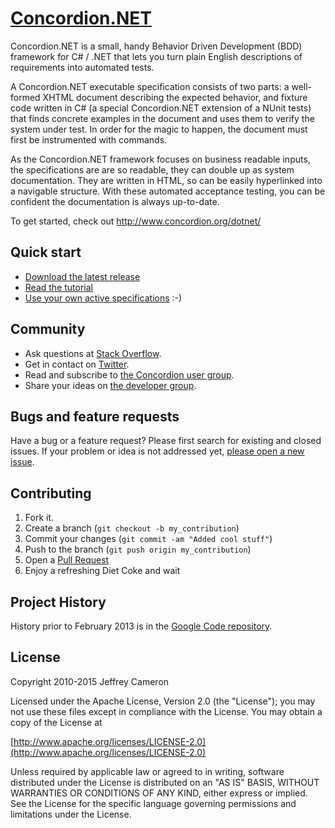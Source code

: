 # [Concordion.NET](http://www.concordion.org/dotnet/)

Concordion.NET is a small, handy Behavior Driven Development (BDD) framework for C# / .NET that lets you turn plain English descriptions of requirements into automated tests.

A Concordion.NET executable specification consists of two parts: a well-formed XHTML document describing the expected behavior, and fixture code written in C# (a special Concordion.NET extension of a NUnit tests) that finds concrete examples in the document and uses them to verify the system under test. In order for the magic to happen, the document must first be instrumented with commands.

As the Concordion.NET framework focuses on business readable inputs, the specifications are are so readable, they can double up as system documentation. They are written in HTML, so can be easily hyperlinked into a navigable structure. With these automated acceptance testing, you can be confident the documentation is always up-to-date.

To get started, check out <http://www.concordion.org/dotnet/>

## Quick start

- [Download the latest release](https://github.com/concordion/concordion-net/releases/)
- [Read the tutorial](http://www.concordion.org/dotnet/GettingStarted.html)
- [Use your own active specifications](http://www.concordion.org/dotnet/RunningTests.html) :-)

## Community

- Ask questions at [Stack Overflow](https://stackoverflow.com/search?q=concordion).
- Get in contact on [Twitter](https://twitter.com/concordion).
- Read and subscribe to [the Concordion user group](https://groups.google.com/forum/#!forum/concordion).
- Share your ideas on [the developer group](https://groups.google.com/forum/#!forum/concordion-dev).

## Bugs and feature requests

Have a bug or a feature request? Please first search for existing and closed issues. If your problem or idea is not addressed yet, [please open a new issue](https://github.com/concordion/concordion-net/issues/new).

## Contributing

1. Fork it.
2. Create a branch (`git checkout -b my_contribution`)
3. Commit your changes (`git commit -am "Added cool stuff"`)
4. Push to the branch (`git push origin my_contribution`)
5. Open a [Pull Request](https://github.com/concordion/concordion-net/pulls)
6. Enjoy a refreshing Diet Coke and wait

## Project History

History prior to February 2013 is in the [Google Code repository](https://code.google.com/p/concordion-net/).

## License

Copyright 2010-2015 Jeffrey Cameron

   Licensed under the Apache License, Version 2.0 (the "License");
   you may not use these files except in compliance with the License.
   You may obtain a copy of the License at
   
[http://www.apache.org/licenses/LICENSE-2.0](http://www.apache.org/licenses/LICENSE-2.0)

   Unless required by applicable law or agreed to in writing, software
   distributed under the License is distributed on an "AS IS" BASIS,
   WITHOUT WARRANTIES OR CONDITIONS OF ANY KIND, either express or implied.
   See the License for the specific language governing permissions and
   limitations under the License.
